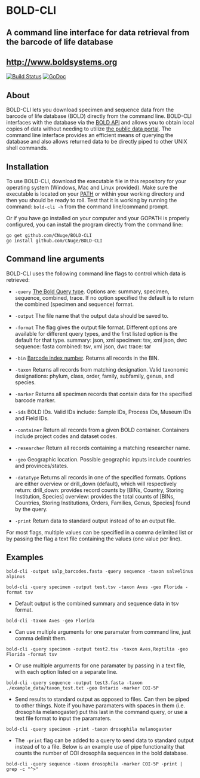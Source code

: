 # BOLD-CLI
## A command line interface for data retrieval from the barcode of life database
## http://www.boldsystems.org
[![Build Status](https://travis-ci.org/CNuge/BOLD-CLI.svg?branch=master)](https://travis-ci.org/CNuge/BOLD-CLI)	[![GoDoc](https://godoc.org/github.com/CNuge/BOLD-CLI/bold?status.svg)](https://godoc.org/github.com/CNuge/BOLD-CLI/bold)

## About

BOLD-CLI lets you download specimen and sequence data from the barcode of life database (BOLD) directly from the command line. BOLD-CLI interfaces with the database via the [BOLD API](http://www.boldsystems.org/index.php/resources/api?type=webservices) and allows you to obtain local copies of data without needing to utilize [the public data portal](http://www.boldsystems.org/index.php/Public_BINSearch?searchtype=records). The command line interface provides an efficient means of querying the database and also allows returned data to be directly piped to other UNIX shell commands. 

## Installation

To use BOLD-CLI, download the executable file in this repository for your operating system (Windows, Mac and Linux provided). Make sure the executable is located on your [PATH](https://en.wikipedia.org/wiki/PATH_(variable)) or within your working directory and then you should be ready to roll. Test that it is working by running the command: `bold-cli -h` from the command line/command prompt.

Or if you have go installed on your computer and your GOPATH is properly configured, you can install the program directly from the command line:
```
go get github.com/CNuge/BOLD-CLI
go install github.com/CNuge/BOLD-CLI
```
## Command line arguments
BOLD-CLI uses the following command line flags to control which data is retrieved:

- `-query` [The Bold Query type](http://www.boldsystems.org/index.php/resources/api?type=webservices). Options are: summary, specimen, sequence, combined, trace. If no option specified the default is to return the combined (specimen and sequence) format.  
- `-output` The file name that the output data should be saved to.
- `-format` The flag gives the output file format. Different options are available for different query types, and the first listed option is the default for that type. 
		summary: json, xml
		specimen: tsv, xml json, dwc
		sequence: fasta
		combined: tsv, xml json, dwc
		trace: tar
- `-bin` [Barcode index number](http://www.boldsystems.org/index.php/Public_BarcodeIndexNumber_Home). Returns all records in the BIN.
- `-taxon` Returns all records from matching designation. Valid taxonomic designations: phylum, class, order, family, subfamily, genus, and species.
- `-marker` Returns all specimen records that contain data for the specified barcode marker.
- `-ids` BOLD IDs. Valid IDs include: Sample IDs, Process IDs, Museum IDs and Field IDs.
- `-container` Return all records from a given BOLD container. Containers include project codes and dataset codes.
- `-researcher` Return all records containing a matching researcher name.
- `-geo` Geographic location. Possible geographic inputs include countries and provinces/states.
- `-dataType` Returns all records in one of the specified formats. Options are either overview or drill_down (default), which will respectively return:
		drill_down: provides record counts by [BINs, Country, Storing Institution, Species]
		overview: provides the total counts of [BINs, Countries, Storing Institutions, Orders, Families, Genus, Species] found by the query.

- `-print` Return data to standard output instead of to an output file.

For most flags, multiple values can be specified in a comma delimited list or by passing the flag a text file containing the values (one value per line).

## Examples
```
bold-cli -output salp_barcodes.fasta -query sequence -taxon salvelinus alpinus

bold-cli -query specimen -output test.tsv -taxon Aves -geo Florida -format tsv
```
- Default output is the combined summary and sequence data in tsv format.
```
bold-cli -taxon Aves -geo Florida
```
- Can use multiple arguments for one paramater from command line, just comma delimit them.
```
bold-cli -query specimen -output test2.tsv -taxon Aves,Reptilia -geo Florida -format tsv
```
- Or use multiple arguments for one paramater by passing in a text file, with each option listed on a separate line.
```
bold-cli -query sequence -output test3.fasta -taxon ./example_data/taxon_test.txt -geo Ontario -marker COI-5P
```
- Send results to standard output as opposed to files. Can then be piped to other things. Note if you have paramaters with spaces in them (i.e. drosophila melanogaster) put this last in the command query, or use a text file format to input the paramaters.
```
bold-cli -query specimen -print -taxon drosophila melanogaster  
```
- The `-print` flag can be added to a query to send data to standard output instead of to a file. Below is an example use of pipe functionality that counts the number of COI drosophila sequences in the bold database.
```
bold-cli -query sequence -taxon drosophila -marker COI-5P -print | grep -c "^>"
```

